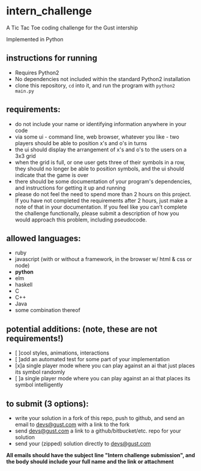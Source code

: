 # intern_challenge
A Tic Tac Toe coding challenge for the Gust intership

Implemented in Python


## instructions for running
- Requires Python2
- No dependencies not included within the standard Python2 installation
- clone this repository, `cd` into it, and run the program with `python2 main.py`

## requirements:
- do not include your name or identifying information anywhere in your code
- via some ui - command line, web browser, whatever you like - two players should be able to position x's and o's in turns
- the ui should display the arrangement of x's and o's to the users on a 3x3 grid
- when the grid is full, or one user gets three of their symbols in a row, they should no longer be able to position symbols, and the ui should indicate that the game is over
- there should be some documentation of your program's dependencies, and instructions for getting it up and running
- please do not feel the need to spend more than 2 hours on this project. If you have not completed the requirements after 2 hours, just make a note of that in your documentation. If you feel like you can’t complete the challenge functionally, please submit a description of how you would approach this problem, including pseudocode.

## allowed languages:
- ruby
- javascript (with or without a framework, in the browser w/ html & css or node)
- __python__
- elm
- haskell
- C
- C++
- Java
- some combination thereof

## potential additions: (note, these are not requirements!)
- [ ]cool styles, animations, interactions
- [ ]add an automated test for some part of your implementation
- [x]a single player mode where you can play against an ai that just places its symbol randomly
- [ ]a single player mode where you can play against an ai that places its symbol intelligently

## to submit (3 options):
- write your solution in a fork of this repo, push to github, and send an email to devs@gust.com with a link to the fork
- send devs@gust.com a link to a github/bitbucket/etc. repo for your solution 
- send your (zipped) solution directly to devs@gust.com

**All emails should have the subject line "Intern challenge submission", and the body should include your full name and the link or attachment**



